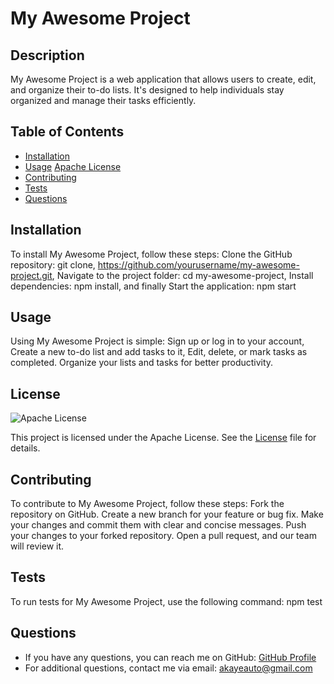 # My Awesome Project

## Description
My Awesome Project is a web application that allows users to create, edit, and organize their to-do lists. It's designed to help individuals stay organized and manage their tasks efficiently.

## Table of Contents
- [Installation](#installation)
- [Usage](#usage)
[Apache License](https://www.apache.org/licenses/LICENSE-2.0) 
- [Contributing](#contributing)
- [Tests](#tests)
- [Questions](#questions)

## Installation
To install My Awesome Project, follow these steps: Clone the GitHub repository: git clone, https://github.com/yourusername/my-awesome-project.git, Navigate to the project folder: cd my-awesome-project, Install dependencies: npm install, and finally Start the application: npm start

## Usage
Using My Awesome Project is simple: Sign up or log in to your account, Create a new to-do list and add tasks to it, Edit, delete, or mark tasks as completed. Organize your lists and tasks for better productivity.


## License
![Apache License](https://img.shields.io/badge/License-Apache%202.0-blue.svg)

This project is licensed under the Apache License. 
See the [License](LICENSE) file for details.
 

## Contributing
To contribute to My Awesome Project, follow these steps: Fork the repository on GitHub. Create a new branch for your feature or bug fix. Make your changes and commit them with clear and concise messages. Push your changes to your forked repository. Open a pull request, and our team will review it.

## Tests
To run tests for My Awesome Project, use the following command: npm test

## Questions
- If you have any questions, you can reach me on GitHub: [GitHub Profile](https://github.com/AKAYER19)
- For additional questions, contact me via email: akayeauto@gmail.com
    